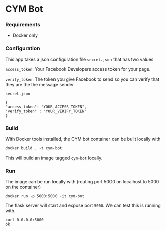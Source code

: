 # CYM Bot

### Requirements
- Docker only

### Configuration
This app takes a json configuration file `secret.json`
that has two values

`access_token`: Your Facebook Developers access token
for your page.

`verify_token`: The token you give Facebook to send
so you can verify that they are the the message sender

`secret.json`

    {
    "access_token": "YOUR_ACCESS_TOKEN",
    "verify_token" : "YOUR_VERIFY_TOKEN"
    }
### Build
With Docker tools installed, the CYM bot container can
be built locally with 

    docker build . -t cym-bot
    
This will build an image tagged `cym-bot` locally.

### Run
The image can be run locally with (routing port 5000 on 
localhost to 5000 on the container)

    docker run -p 5000:5000 -it cym-bot
    
The flask server will start and expose port `5000`.
We can test this is running with.

    curl 0.0.0.0:5000
    ok
